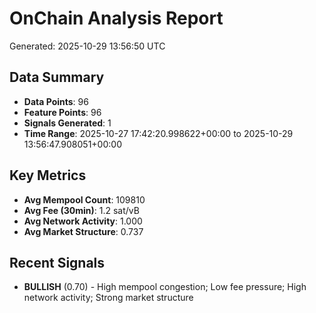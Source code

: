 # OnChain Analysis Report
Generated: 2025-10-29 13:56:50 UTC

## Data Summary
- **Data Points**: 96
- **Feature Points**: 96
- **Signals Generated**: 1
- **Time Range**: 2025-10-27 17:42:20.998622+00:00 to 2025-10-29 13:56:47.908051+00:00

## Key Metrics
- **Avg Mempool Count**: 109810
- **Avg Fee (30min)**: 1.2 sat/vB
- **Avg Network Activity**: 1.000
- **Avg Market Structure**: 0.737

## Recent Signals
- **BULLISH** (0.70) - High mempool congestion; Low fee pressure; High network activity; Strong market structure
